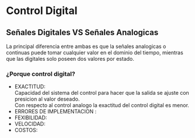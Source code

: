 # Control Digital



## Señales Digitales VS Señales Analogicas 
  La principal diferencia entre ambas es que la señales analogicas o continuas puede tomar cualquier valor en el dominio del tiempo, mientras que las digitales solo poseen dos valores por estado.

### ¿Porque control digital?

* EXACTITUD:<br> 
  Capacidad del sistema del control para hacer que la salida se ajuste con presicion al valor deseado.<br>
  Con respecto al control analogo la exactitud del control digital es menor.
* ERRORES DE IMPLEMENTACION : <br>
* FEXIBILIDAD:<br>
* VELOCIDAD:<br>
* COSTOS:<br> 
 
